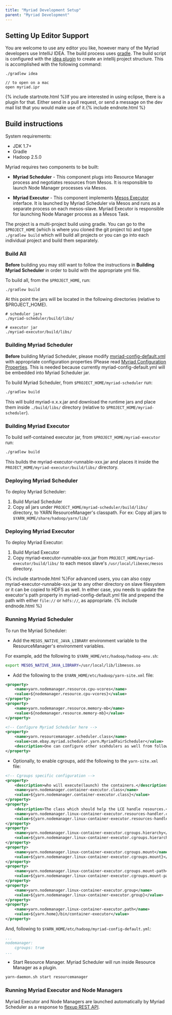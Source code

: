 ```yaml
---
title: "Myriad Development Setup"
parent: "Myriad Development"
---
```


## Setting Up Editor Support

You are welcome to use any editor you like, however many of the Myriad developers use IntelliJ IDEA.   The build process uses [gradle](https://gradle.org/).   The build script is configured with the [idea plugin](https://docs.gradle.org/current/userguide/idea_plugin.html) to create an intellij project structure.   This is accomplished with the following command:

```
./gradlew idea

// to open on a mac
open myriad.ipr
```

{% include startnote.html %}If you are interested in using eclipse, there is a plugin for that.  Either send in a pull request, or send a message on the dev mail list that you would make use of it.{% include endnote.html %}

## Build instructions
System requirements:

* JDK 1.7+  
* Gradle  
* Hadoop 2.5.0

Myriad requires two components to be built:

* **Myriad Scheduler** - This component plugs into Resource Manager process and negotiates resources from Mesos. It is responsible to launch Node Manager processes via Mesos.

* **Myriad Executor** - This component implements [Mesos Executor](http://mesos.apache.org/api/latest/java/org/apache/mesos/Executor.html) interface. It is launched by Myriad Scheduler via Mesos and runs as a separate process on each mesos-slave. Myriad Executor is responsible for launching Node Manager process as a Mesos Task.

The project is a multi-project build using gradle.  You can go to the `$PROJECT_HOME` (which is where you cloned the git project to) and type `./gradlew build` which will build all projects or you can go into each individual project and build them separately.

### Build All 
**Before** building you may still want to follow the instructions in **Building Myriad Scheduler** in order to build with the appropriate yml file.

To build all, from the `$PROJECT_HOME`, run:

```
./gradlew build
```

At this point the jars will be located in the following directories (relative to $PROJECT_HOME).

```
# scheduler jars
./myriad-scheduler/build/libs/

# executor jar
./myriad-executor/build/libs/

```

### Building Myriad Scheduler
**Before** building Myriad Scheduler, please modify [myriad-config-default.yml](https://github.com/mesos/myriad/blob/phase1/myriad-scheduler/src/main/resources/myriad-config-default.yml) with appropriate configuration properties (Please read  [Myriad Configuration Properties]({{site.baseurl}}/docs/myriad-configuration-properties/). This is needed because currently myriad-config-default.yml will be embedded into Myriad Scheduler jar.

To build Myriad Scheduler, from `$PROJECT_HOME/myriad-scheduler` run:

```bash
./gradlew build
```

This will build myriad-x.x.x.jar and download the runtime jars and place them inside `./build/libs/` directory (relative to `$PROJECT_HOME/myriad-scheduler`).

### Building Myriad Executor
To build self-contained executor jar, from `$PROJECT_HOME/myriad-executor` run:

```bash
./gradlew build
```

This builds the myriad-executor-runnable-xxx.jar and places it inside the `PROJECT_HOME/myriad-executor/build/libs/` directory. 

### Deploying Myriad Scheduler

To deploy Myriad Scheduler:

1. Build Myriad Scheduler
2. Copy all jars under `PROJECT_HOME/myriad-scheduler/build/libs/` directory, to YARN ResourceManager's classpath. For ex: Copy all jars to `$YARN_HOME/share/hadoop/yarn/lib/`

### Deploying Myriad Executor
To deploy Myriad Executor:

1. Build Myriad Executor
2. Copy myriad-executor-runnable-xxx.jar from `PROJECT_HOME/myriad-executor/build/libs/` to each mesos slave's `/usr/local/libexec/mesos` directory. 

{% include startnode.html %}For advanced users, you can also copy myriad-executor-runnable-xxx.jar to any other directory on slave filesystem or it can be copied to HDFS as well. In either case, you needs to update the executor's path property in myriad-config-default.yml file and prepend the path with either `file://` or `hdfs://`, as appropriate.  {% include endnode.html %}

### Running Myriad Scheduler
To run the Myriad Scheduler:

* Add the `MESOS_NATIVE_JAVA_LIBRARY` environment variable to the ResourceManager's environment variables. 

For example, add the following to `$YARN_HOME/etc/hadoop/hadoop-env.sh`: 

```bash
export MESOS_NATIVE_JAVA_LIBRARY=/usr/local/lib/libmesos.so
```

* Add the following to the `$YARN_HOME/etc/hadoop/yarn-site.xml` file:

```xml
<property>
    <name>yarn.nodemanager.resource.cpu-vcores</name>
    <value>${nodemanager.resource.cpu-vcores}</value>
</property>
<property>
    <name>yarn.nodemanager.resource.memory-mb</name>
    <value>${nodemanager.resource.memory-mb}</value>
</property>

<!-- Configure Myriad Scheduler here -->
<property>
    <name>yarn.resourcemanager.scheduler.class</name>
    <value>com.ebay.myriad.scheduler.yarn.MyriadFairScheduler</value>
    <description>One can configure other scehdulers as well from following list: com.ebay.myriad.scheduler.yarn.MyriadCapacityScheduler, com.ebay.myriad.scheduler.yarn.MyriadFifoScheduler</description>
</property>
```

* Optionally, to enable cgroups, add the following to the `yarn-site.xml` file:

```xml
<!-- Cgroups specific configuration -->
<property>
    <description>who will execute(launch) the containers.</description>
    <name>yarn.nodemanager.container-executor.class</name>
    <value>${yarn.nodemanager.container-executor.class}</value>
</property>
<property>
    <description>The class which should help the LCE handle resources.</description>
    <name>yarn.nodemanager.linux-container-executor.resources-handler.class</name>
    <value>${yarn.nodemanager.linux-container-executor.resources-handler.class}</value>
</property>
<property>
    <name>yarn.nodemanager.linux-container-executor.cgroups.hierarchy</name>
    <value>${yarn.nodemanager.linux-container-executor.cgroups.hierarchy}</value>
</property>
<property>
    <name>yarn.nodemanager.linux-container-executor.cgroups.mount</name>
    <value>${yarn.nodemanager.linux-container-executor.cgroups.mount}</value>
</property>
<property>
    <name>yarn.nodemanager.linux-container-executor.cgroups.mount-path</name>
    <value>${yarn.nodemanager.linux-container-executor.cgroups.mount-path}</value>
</property>
<property>
    <name>yarn.nodemanager.linux-container-executor.group</name>
    <value>${yarn.nodemanager.linux-container-executor.group}</value>
</property>
<property>
    <name>yarn.nodemanager.linux-container-executor.path</name>
    <value>${yarn.home}/bin/container-executor</value>
</property>
```

And, following to `$YARN_HOME/etc/hadoop/myriad-config-default.yml`:

```yaml
...
nodemanager:
    cgroups: true
...
```

* Start Resource Manager. Myriad Scheduler will run inside Resource Manager as a plugin.

```bash
yarn-daemon.sh start resourcemanager
```

### Running Myriad Executor and Node Managers

Myriad Executor and Node Managers are launched automatically by Myriad Scheduler as a response to [flexup REST API]({{site.baseurl}}/docs/myriad-rest-api-methods/#put-api-cluster-flexup).

